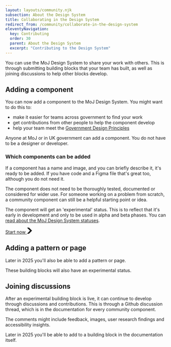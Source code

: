 ```yaml
---
layout: layouts/community.njk
subsection: About the Design System
title: Collaborating in the Design System
redirect_from: /community/collaborate-in-the-design-system
eleventyNavigation:
  key: Contributing
  order: 30
  parent: About the Design System
  excerpt: "Contributing to the Design System"
---
```


You can use the MoJ Design System to share your work with others. This is through submitting building blocks that your team has built, as well as joining discussions to help other blocks develop.

## Adding a component

You can now add a component to the MoJ Design System. You might want to do this to:

- make it easier for teams across government to find your work
- get contributions from other people to help the component develop
- help your team meet the [Government Design Principles](https://www.gov.uk/guidance/government-design-principles)

Anyone at MoJ or in UK government can add a component. You do not have to be a designer or developer.

### Which components can be added

If a component has a name and image, and you can briefly describe it, it's ready to be added. If you have code and a Figma file that's great too, although you do not need it.

The component does not need to be thoroughly tested, documented or considered for wider use. For someone working on a problem from scratch, a community component can still be a helpful starting point or idea.

The component will get an 'experimental' status. This is to reflect that it's early in development and only to be used in alpha and beta phases. You can [read about the MoJ Design System statuses](/design-system-statuses/).

<a href="/contribute/add-new-component/start/" role="button" draggable="false" class="govuk-button govuk-button--start" data-module="govuk-button" color="#ffffff">
  Start now
  <svg class="govuk-button__start-icon" xmlns="http://www.w3.org/2000/svg" width="17.5" height="19" viewBox="0 0 33 40" aria-hidden="true" focusable="false">
    <path fill="currentColor" d="M0 0h13l20 20-20 20H0l20-20z" />
  </svg>
</a>

## Adding a pattern or page

<div class="govuk-inset-text">
Later in 2025 you'll also be able to add a pattern or page.
</div>

These building blocks will also have an experimental status.

## Joining discussions

After an experimental building block is live, it can continue to develop through discussions and contributions. This is through a Github discussion thread, which is in the documentation for every community component.

The comments might include feedback, images, user research findings and accessibility insights.

<div class="govuk-inset-text">
Later in 2025 you'll be able to add to a building block in the documentation itself.
</div>
